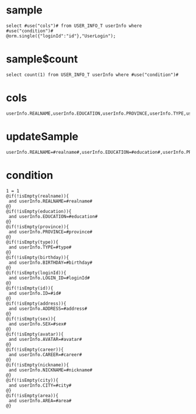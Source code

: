 sample
===

	select #use("cols")# from USER_INFO_T userInfo where  #use("condition")#
	@orm.single({"loginId":"id"},"UserLogin");

sample$count
===
    select count(1) from USER_INFO_T userInfo where #use("condition")#

cols
===
	userInfo.REALNAME,userInfo.EDUCATION,userInfo.PROVINCE,userInfo.TYPE,userInfo.BIRTHDAY,userInfo.LOGIN_ID,userInfo.ID,userInfo.ADDRESS,userInfo.SEX,userInfo.AVATAR,userInfo.CAREER,userInfo.NICKNAME,userInfo.CITY,userInfo.AREA

updateSample
===

	userInfo.REALNAME=#realname#,userInfo.EDUCATION=#education#,userInfo.PROVINCE=#province#,userInfo.TYPE=#type#,userInfo.BIRTHDAY=#birthday#,userInfo.LOGIN_ID=#loginId#,userInfo.ID=#id#,userInfo.ADDRESS=#address#,userInfo.SEX=#sex#,userInfo.AVATAR=#avatar#,userInfo.CAREER=#career#,userInfo.NICKNAME=#nickname#,userInfo.CITY=#city#,userInfo.AREA=#area#

condition
===

	1 = 1 
	@if(!isEmpty(realname)){
	 and userInfo.REALNAME=#realname#
	@}
	@if(!isEmpty(education)){
	 and userInfo.EDUCATION=#education#
	@}
	@if(!isEmpty(province)){
	 and userInfo.PROVINCE=#province#
	@}
	@if(!isEmpty(type)){
	 and userInfo.TYPE=#type#
	@}
	@if(!isEmpty(birthday)){
	 and userInfo.BIRTHDAY=#birthday#
	@}
	@if(!isEmpty(loginId)){
	 and userInfo.LOGIN_ID=#loginId#
	@}
	@if(!isEmpty(id)){
	 and userInfo.ID=#id#
	@}
	@if(!isEmpty(address)){
	 and userInfo.ADDRESS=#address#
	@}
	@if(!isEmpty(sex)){
	 and userInfo.SEX=#sex#
	@}
	@if(!isEmpty(avatar)){
	 and userInfo.AVATAR=#avatar#
	@}
	@if(!isEmpty(career)){
	 and userInfo.CAREER=#career#
	@}
	@if(!isEmpty(nickname)){
	 and userInfo.NICKNAME=#nickname#
	@}
	@if(!isEmpty(city)){
	 and userInfo.CITY=#city#
	@}
	@if(!isEmpty(area)){
	 and userInfo.AREA=#area#
	@}



